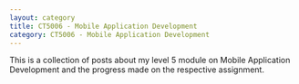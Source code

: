 ```yaml
---
layout: category
title: CT5006 - Mobile Application Development
category: CT5006 - Mobile Application Development
---
```


This is a collection of posts about my level 5 module on Mobile Application Development and the progress made on the respective assignment.
